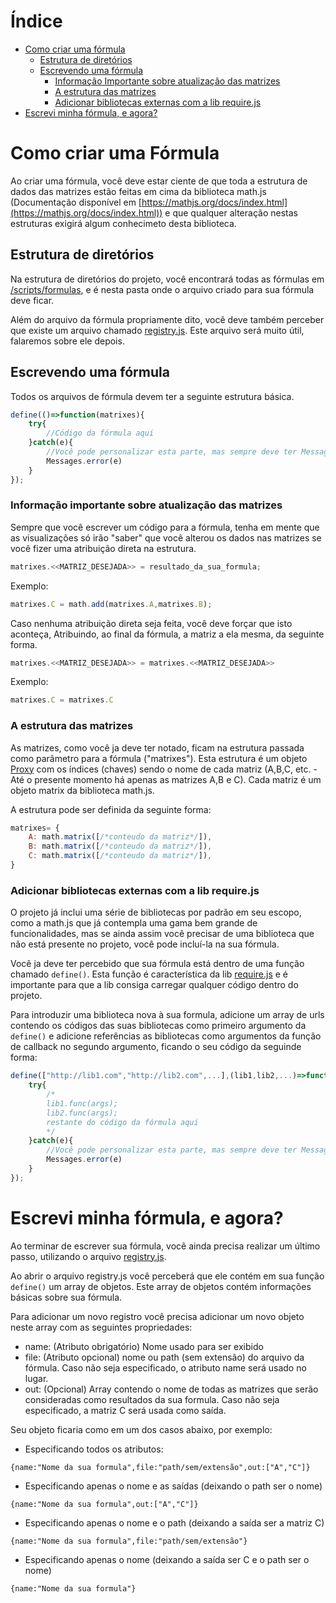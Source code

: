 
# Índice

* [Como criar uma fórmula](#como-criar-uma-fórmula)
    * [Estrutura de diretórios](#estrutura-de-diretórios)
    * [Escrevendo uma fórmula](#escrevendo-uma-fórmula)
        * [Informação Importante sobre atualização das matrizes](#informação-importante-sobre-atualização-das-matrizes)
        * [A estrutura das matrizes](#a-estrutura-das-matrizes)
        * [Adicionar bibliotecas externas com a lib require.js](#adicionar-bibliotecas-externas-com-a-lib-require.js)
* [Escrevi minha fórmula, e agora?](#escrevi-minha-fórmula-e-agora?)


# Como criar uma Fórmula

Ao criar uma fórmula, você deve estar ciente de que toda a estrutura de dados das matrizes estão feitas em cima da biblioteca
math.js (Documentação disponível em [https://mathjs.org/docs/index.html](https://mathjs.org/docs/index.html)) e que qualquer alteração nestas estruturas exigirá algum conhecimeto
desta biblioteca.

## Estrutura de diretórios
Na estrutura de diretórios do projeto, você encontrará todas as fórmulas em [/scripts/formulas](/scripts/formulas), e é nesta pasta onde o arquivo criado para sua fórmula deve ficar.

Além do arquivo da fórmula propriamente dito, você deve também perceber que existe um arquivo chamado [registry.js](/scripts/formulas/registry.js). Este arquivo será muito útil, falaremos sobre ele depois.

## Escrevendo uma fórmula

Todos os arquivos de fórmula devem ter a seguinte estrutura básica.

```javascript
define(()=>function(matrixes){
    try{
        //Código da fórmula aqui
    }catch(e){
        //Você pode personalizar esta parte, mas sempre deve ter Messages.error sendo lançada ao final.
        Messages.error(e)
    }
});
```
### Informação importante sobre atualização das matrizes

Sempre que você escrever um código para a fórmula, tenha em mente que as visualizações só irão "saber" que você alterou os dados nas matrizes se você fizer uma atribuição direta na estrutura.

```javascript
matrixes.<<MATRIZ_DESEJADA>> = resultado_da_sua_formula;
```

Exemplo: 

```javascript
matrixes.C = math.add(matrixes.A,matrixes.B);
```

Caso nenhuma atribuição direta seja feita, você deve forçar que isto aconteça, Atribuindo, ao final da fórmula, a matriz a ela mesma, da seguinte forma.

```javascript
matrixes.<<MATRIZ_DESEJADA>> = matrixes.<<MATRIZ_DESEJADA>>
```
Exemplo:
```javascript
matrixes.C = matrixes.C
```
### A estrutura das matrizes

As matrizes, como você ja deve ter notado, ficam na estrutura passada como parâmetro para a fórmula ("matrixes"). Esta estrutura é um objeto [Proxy](https://developer.mozilla.org/pt-BR/docs/Web/JavaScript/Reference/Global_Objects/Proxy) com os índices (chaves) sendo o nome de cada matriz (A,B,C, etc. - Até o presente momento há apenas as matrizes A,B e C). Cada matriz é um objeto matrix da biblioteca math.js.

A estrutura pode ser definida da seguinte forma:

```javascript
matrixes= {
    A: math.matrix([/*conteudo da matriz*/]),
    B: math.matrix([/*conteudo da matriz*/]),
    C: math.matrix([/*conteudo da matriz*/]),
}
```

### Adicionar bibliotecas externas com a lib require.js

O projeto já inclui uma série de bibliotecas por padrão em seu escopo, como a math.js que já contempla uma gama bem grande de funcionalidades, mas se ainda assim você precisar de uma biblioteca que não está presente no projeto, você pode incluí-la na sua fórmula.

Você ja deve ter percebido que sua fórmula está dentro de uma função chamado ``define()``. Esta função é característica da lib [require.js](https://requirejs.org/) e é importante para que a lib consiga carregar qualquer código dentro do projeto.

Para introduzir uma biblioteca nova à sua formula, adicione um array de urls contendo os códigos das suas bibliotecas como primeiro argumento da ``define()`` e adicione referências as bibliotecas como argumentos da função de callback no segundo argumento, ficando o seu código da seguinde forma:

```javascript
define(["http://lib1.com","http://lib2.com",...],(lib1,lib2,...)=>function(matrixes){
    try{
        /*
        lib1.func(args);
        lib2.func(args);
        restante do código da fórmula aqui
        */
    }catch(e){
        //Você pode personalizar esta parte, mas sempre deve ter Messages.error sendo lançada ao final.
        Messages.error(e)
    }
});
```

# Escrevi minha fórmula, e agora?
Ao terminar de escrever sua fórmula, você ainda precisa realizar um último passo, utilizando o arquivo [registry.js](/scripts/formulas/registry.js).

Ao abrir o arquivo registry.js você perceberá que ele contém em sua função ``define()`` um array de objetos. Este array de objetos contém informações básicas sobre sua fórmula.

Para adicionar um novo registro você precisa adicionar um novo objeto neste array com as seguintes propriedades:

- name: (Atributo obrigatório) Nome usado para ser exibido 
- file: (Atributo opcional) nome ou path (sem extensão) do arquivo da fórmula. Caso não seja especificado, o atributo name será usado no lugar.
- out: (Opcional) Array contendo o nome de todas as matrizes que serão consideradas como resultados da sua formula. Caso não seja especificado, a matriz C será usada como saída.

Seu objeto ficaria como em um dos casos abaixo, por exemplo:

* Especificando todos os atributos:
```
{name:"Nome da sua formula",file:"path/sem/extensão",out:["A","C"]}
```
* Especificando apenas o nome e as saídas (deixando o path ser o nome)
```
{name:"Nome da sua formula",out:["A","C"]}
```
* Especificando apenas o nome e o path (deixando a saída ser a matriz C)
```
{name:"Nome da sua formula",file:"path/sem/extensão"}
```
* Especificando apenas o nome (deixando a saída ser C e o path ser o nome)
```
{name:"Nome da sua formula"}
```